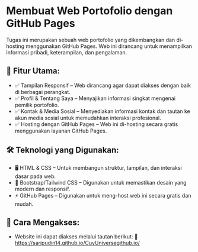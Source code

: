 # Membuat Web Portofolio dengan GitHub Pages
Tugas ini merupakan sebuah web portofolio yang dikembangkan dan di-hosting menggunakan GitHub Pages. Web ini dirancang untuk menampilkan informasi pribadi, keterampilan, dan pengalaman.


## 📌 Fitur Utama:
- ✅ Tampilan Responsif – Web dirancang agar dapat diakses dengan baik di berbagai perangkat.
- ✅ Profil & Tentang Saya – Menyajikan informasi singkat mengenai pemilik portofolio.
- ✅ Kontak & Media Sosial – Menyediakan informasi kontak dan tautan ke akun media sosial untuk memudahkan interaksi profesional.
- ✅ Hosting dengan GitHub Pages – Web ini di-hosting secara gratis menggunakan layanan GitHub Pages.


## 🛠 Teknologi yang Digunakan:
- 🖥 HTML & CSS – Untuk membangun struktur, tampilan, dan interaksi dasar pada web.
- 🎨 Bootstrap/Tailwind CSS – Digunakan untuk memastikan desain yang modern dan responsif.
- ⚡ GitHub Pages – Digunakan untuk meng-host web ini secara gratis dan mudah.


## 📌 Cara Mengakses:
- Website ini dapat diakses melalui tautan berikut: 🔗 https://saripudin14.github.io/CuyUniversegithub.io/
